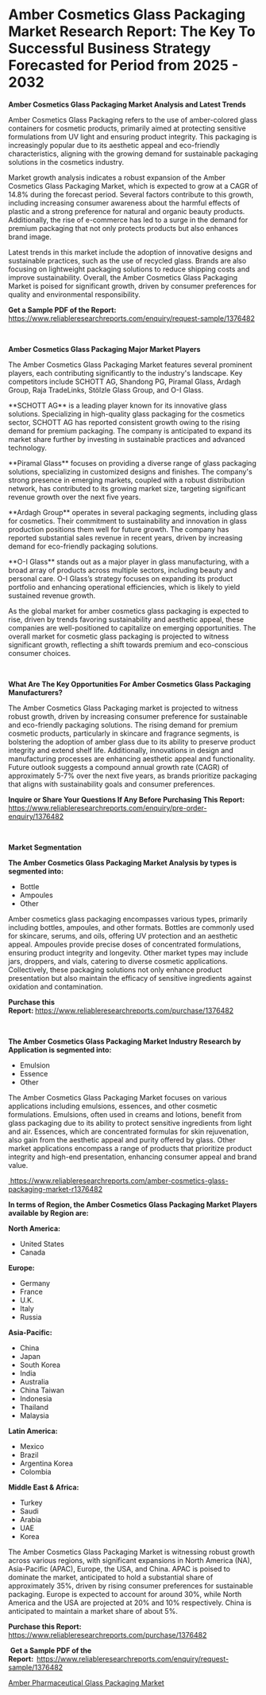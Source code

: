 <p><h1>Amber Cosmetics Glass Packaging Market Research Report: The Key To Successful Business Strategy Forecasted for Period from 2025 - 2032</h1></p><p><strong>Amber Cosmetics Glass Packaging Market Analysis and Latest Trends</strong></p>
<p><p>Amber Cosmetics Glass Packaging refers to the use of amber-colored glass containers for cosmetic products, primarily aimed at protecting sensitive formulations from UV light and ensuring product integrity. This packaging is increasingly popular due to its aesthetic appeal and eco-friendly characteristics, aligning with the growing demand for sustainable packaging solutions in the cosmetics industry.</p><p>Market growth analysis indicates a robust expansion of the Amber Cosmetics Glass Packaging Market, which is expected to grow at a CAGR of 14.8% during the forecast period. Several factors contribute to this growth, including increasing consumer awareness about the harmful effects of plastic and a strong preference for natural and organic beauty products. Additionally, the rise of e-commerce has led to a surge in the demand for premium packaging that not only protects products but also enhances brand image.</p><p>Latest trends in this market include the adoption of innovative designs and sustainable practices, such as the use of recycled glass. Brands are also focusing on lightweight packaging solutions to reduce shipping costs and improve sustainability. Overall, the Amber Cosmetics Glass Packaging Market is poised for significant growth, driven by consumer preferences for quality and environmental responsibility.</p></p>
<p><strong>Get a Sample PDF of the Report:&nbsp;</strong> <a href="https://www.reliableresearchreports.com/enquiry/request-sample/1376482?utm_campaign=28&utm_medium=2&utm_source=Github&utm_content=ia&utm_term=13012025&utm_id=amber-cosmetics-glass-packaging">https://www.reliableresearchreports.com/enquiry/request-sample/1376482</a></p>
<p>&nbsp;</p>
<p><strong>Amber Cosmetics Glass Packaging Major Market Players</strong></p>
<p><p>The Amber Cosmetics Glass Packaging Market features several prominent players, each contributing significantly to the industry's landscape. Key competitors include SCHOTT AG, Shandong PG, Piramal Glass, Ardagh Group, Raja TradeLinks, Stölzle Glass Group, and O-I Glass.</p><p>**SCHOTT AG** is a leading player known for its innovative glass solutions. Specializing in high-quality glass packaging for the cosmetics sector, SCHOTT AG has reported consistent growth owing to the rising demand for premium packaging. The company is anticipated to expand its market share further by investing in sustainable practices and advanced technology.</p><p>**Piramal Glass** focuses on providing a diverse range of glass packaging solutions, specializing in customized designs and finishes. The company's strong presence in emerging markets, coupled with a robust distribution network, has contributed to its growing market size, targeting significant revenue growth over the next five years.</p><p>**Ardagh Group** operates in several packaging segments, including glass for cosmetics. Their commitment to sustainability and innovation in glass production positions them well for future growth. The company has reported substantial sales revenue in recent years, driven by increasing demand for eco-friendly packaging solutions.</p><p>**O-I Glass** stands out as a major player in glass manufacturing, with a broad array of products across multiple sectors, including beauty and personal care. O-I Glass’s strategy focuses on expanding its product portfolio and enhancing operational efficiencies, which is likely to yield sustained revenue growth.</p><p>As the global market for amber cosmetics glass packaging is expected to rise, driven by trends favoring sustainability and aesthetic appeal, these companies are well-positioned to capitalize on emerging opportunities. The overall market for cosmetic glass packaging is projected to witness significant growth, reflecting a shift towards premium and eco-conscious consumer choices.</p></p>
<p>&nbsp;</p>
<p><strong>What Are The Key Opportunities For Amber Cosmetics Glass Packaging Manufacturers?</strong></p>
<p><p>The Amber Cosmetics Glass Packaging market is projected to witness robust growth, driven by increasing consumer preference for sustainable and eco-friendly packaging solutions. The rising demand for premium cosmetic products, particularly in skincare and fragrance segments, is bolstering the adoption of amber glass due to its ability to preserve product integrity and extend shelf life. Additionally, innovations in design and manufacturing processes are enhancing aesthetic appeal and functionality. Future outlook suggests a compound annual growth rate (CAGR) of approximately 5-7% over the next five years, as brands prioritize packaging that aligns with sustainability goals and consumer preferences.</p></p>
<p><strong>Inquire or Share Your Questions If Any Before Purchasing This Report:</strong> <a href="https://www.reliableresearchreports.com/enquiry/pre-order-enquiry/1376482?utm_campaign=28&utm_medium=2&utm_source=Github&utm_content=ia&utm_term=13012025&utm_id=amber-cosmetics-glass-packaging">https://www.reliableresearchreports.com/enquiry/pre-order-enquiry/1376482</a></p>
<p>&nbsp;</p>
<p><strong>Market Segmentation</strong></p>
<p><strong>The Amber Cosmetics Glass Packaging Market Analysis by types is segmented into:</strong></p>
<p><ul><li>Bottle</li><li>Ampoules</li><li>Other</li></ul></p>
<p><p>Amber cosmetics glass packaging encompasses various types, primarily including bottles, ampoules, and other formats. Bottles are commonly used for skincare, serums, and oils, offering UV protection and an aesthetic appeal. Ampoules provide precise doses of concentrated formulations, ensuring product integrity and longevity. Other market types may include jars, droppers, and vials, catering to diverse cosmetic applications. Collectively, these packaging solutions not only enhance product presentation but also maintain the efficacy of sensitive ingredients against oxidation and contamination.</p></p>
<p><strong>Purchase this Report:&nbsp;</strong><a href="https://www.reliableresearchreports.com/purchase/1376482?utm_campaign=28&utm_medium=2&utm_source=Github&utm_content=ia&utm_term=13012025&utm_id=amber-cosmetics-glass-packaging">https://www.reliableresearchreports.com/purchase/1376482</a></p>
<p>&nbsp;</p>
<p><strong>The Amber Cosmetics Glass Packaging Market Industry Research by Application is segmented into:</strong></p>
<p><ul><li>Emulsion</li><li>Essence</li><li>Other</li></ul></p>
<p><p>The Amber Cosmetics Glass Packaging Market focuses on various applications including emulsions, essences, and other cosmetic formulations. Emulsions, often used in creams and lotions, benefit from glass packaging due to its ability to protect sensitive ingredients from light and air. Essences, which are concentrated formulas for skin rejuvenation, also gain from the aesthetic appeal and purity offered by glass. Other market applications encompass a range of products that prioritize product integrity and high-end presentation, enhancing consumer appeal and brand value.</p></p>
<p><a href="https://www.reliableresearchreports.com/amber-cosmetics-glass-packaging-market-r1376482?utm_campaign=28&utm_medium=2&utm_source=Github&utm_content=ia&utm_term=13012025&utm_id=amber-cosmetics-glass-packaging">&nbsp;https://www.reliableresearchreports.com/amber-cosmetics-glass-packaging-market-r1376482</a></p>
<p><strong>In terms of Region, the Amber Cosmetics Glass Packaging Market Players available by Region are:</strong></p>
<p>
    <p> <strong> North America: </strong>
        <ul>
            <li>United States</li>
            <li>Canada</li>
        </ul>
        </p> 
    <p> <strong> Europe: </strong>
        <ul>
            <li>Germany</li>
            <li>France</li>
            <li>U.K.</li>
            <li>Italy</li>
            <li>Russia</li>
        </ul>
        </p> 
    <p> <strong> Asia-Pacific: </strong>
        <ul>
            <li>China</li>
            <li>Japan</li>
            <li>South Korea</li>
            <li>India</li>
            <li>Australia</li>
            <li>China Taiwan</li>
            <li>Indonesia</li>
            <li>Thailand</li>
            <li>Malaysia</li>
        </ul>
        </p> 
    <p> <strong> Latin America: </strong>
        <ul>
            <li>Mexico</li>
            <li>Brazil</li>
            <li>Argentina Korea</li>
            <li>Colombia</li>
        </ul>
        </p> 
    <p> <strong> Middle East & Africa: </strong>
        <ul>
            <li>Turkey</li>
            <li>Saudi</li>
            <li>Arabia</li>
            <li>UAE</li>
            <li>Korea</li>
        </ul>
    </p>
    </p>
<p><p>The Amber Cosmetics Glass Packaging Market is witnessing robust growth across various regions, with significant expansions in North America (NA), Asia-Pacific (APAC), Europe, the USA, and China. APAC is poised to dominate the market, anticipated to hold a substantial share of approximately 35%, driven by rising consumer preferences for sustainable packaging. Europe is expected to account for around 30%, while North America and the USA are projected at 20% and 10% respectively. China is anticipated to maintain a market share of about 5%.</p></p>
<p><strong>Purchase this Report: </strong><a href="https://www.reliableresearchreports.com/purchase/1376482?utm_campaign=28&utm_medium=2&utm_source=Github&utm_content=ia&utm_term=13012025&utm_id=amber-cosmetics-glass-packaging">https://www.reliableresearchreports.com/purchase/1376482</a></p>
<p>&nbsp;<strong>Get a Sample PDF of the Report:&nbsp;&nbsp;</strong><a href="https://www.reliableresearchreports.com/enquiry/request-sample/1376482?utm_campaign=28&utm_medium=2&utm_source=Github&utm_content=ia&utm_term=13012025&utm_id=amber-cosmetics-glass-packaging">https://www.reliableresearchreports.com/enquiry/request-sample/1376482</a></p>
<p><strong></strong></p>
<p><p><a href="https://github.com/indrystar/Market-Research-Report-List-5/blob/main/amber-pharmaceutical-glass-packaging-market.md?utm_campaign=28&utm_medium=2&utm_source=Github&utm_content=ia&utm_term=13012025&utm_id=amber-cosmetics-glass-packaging">Amber Pharmaceutical Glass Packaging Market</a></p></p>
